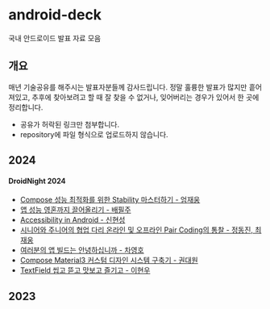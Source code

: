 # android-deck
국내 안드로이드 발표 자료 모음

## 개요
매년 기술공유를 해주시는 발표자분들께 감사드립니다. 정말 훌륭한 발표가 많지만 흩어져있고, 추후에 찾아보려고 할 때 잘 찾을 수 없거나, 잊어버리는 경우가 있어서 한 곳에 정리합니다.

- 공유가 허락된 링크만 첨부합니다.
- repository에 파일 형식으로 업로드하지 않습니다.

## 2024
#### DroidNight 2024
- [Compose 성능 최적화를 위한 Stability 마스터하기 - 엄재웅](https://speakerdeck.com/skydoves/kr-2024-droidknights-mastering-stability-to-optimize-compose-performance)
- [앱 성능 영혼까지 끌어올리기 - 배필주](https://speakerdeck.com/veronikapj/aeb-seongneung-yeonghonggaji-ggeuleoolrigi)
- [Accessibility in Android - 신현성](https://speakerdeck.com/nanamare/droid-knights-2024-accessibility-in-android-ed460750-9a06-4e7e-b156-5decf7596817)
- [시니어와 주니어의 협업 다리 온라인 및 오프라인 Pair Coding의 통찰 - 정동진, 최재웅](https://bit.ly/3yX3Rbv)
- [여러분의 앱 빌드는 안녕하십니까 - 차영호](https://docs.google.com/presentation/d/1_aIuyBlTZyYQPxUH3PiZg91Rs-ImbDXjiir9j0R5e2Q/mobilepresent?slide=id.g2ca7a695c3a_0_54)
- [Compose Material3 커스텀 디자인 시스템 구축기 - 권대원](https://speakerdeck.com/kwondae/droidknights-2024-compose-material3-keoseuteom-dijain-siseutem-gucuggi)
- [TextField 씹고 뜯고 맛보고 즐기고 - 이현우](https://speakerdeck.com/l2hyunwoo/textfield-ssibgo-ddeudgo-masbogo-jeulgigo)

## 2023
